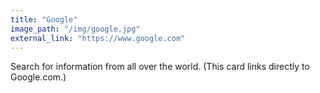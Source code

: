 ```yaml
---
title: "Google"
image_path: "/img/google.jpg"
external_link: "https://www.google.com"
---
```


Search for information from all over the world.
(This card links directly to Google.com.)